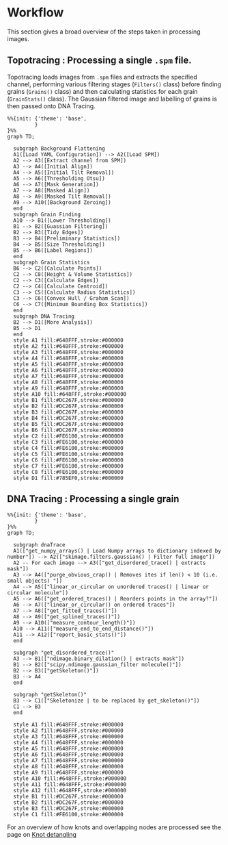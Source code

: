 # Workflow

This section gives a broad overview of the steps taken in processing images.


## Topotracing : Processing a single `.spm` file.

Topotracing loads images from `.spm` files and extracts the specified channel, performing various filtering stages
(`Filters()` class) before finding grains (`Grains()` class) and then calculating statistics for each grain
(`GrainStats()` class). The Gaussian filtered image and labelling of grains is then passed onto DNA Tracing.

```{mermaid}
%%{init: {'theme': 'base',
         }
}%%
graph TD;

  subgraph Background Flattening
  A1([Load YAML Configuration]) --> A2([Load SPM])
  A2 --> A3([Extract channel from SPM])
  A3 --> A4([Initial Align])
  A4 --> A5([Initial Tilt Removal])
  A5 --> A6([Thresholding Otsu])
  A6 --> A7([Mask Generation])
  A7 --> A8([Masked Align])
  A8 --> A9([Masked Tilt Removal])
  A9 --> A10([Background Zeroing])
  end
  subgraph Grain Finding
  A10 --> B1([Lower Thresholding])
  B1 --> B2([Guassian Filtering])
  B2 --> B3([Tidy Edges])
  B3 --> B4([Preliminary Statistics])
  B4 --> B5([Size Thresholding])
  B5 --> B6([Label Regions])
  end
  subgraph Grain Statistics
  B6 --> C2([Calculate Points])
  C2 --> C8([Height & Volume Statistics])
  C2 --> C3([Calculate Edges])
  C2 --> C4([Calculate Centroid])
  C3 --> C5([Calculate Radius Statistics])
  C3 --> C6([Convex Hull / Graham Scan])
  C6 --> C7([Minimum Bounding Box Statistics])
  end
  subgraph DNA Tracing
  B2 --> D1([More Analysis])
  B5 --> D1
  end
  style A1 fill:#648FFF,stroke:#000000
  style A2 fill:#648FFF,stroke:#000000
  style A3 fill:#648FFF,stroke:#000000
  style A4 fill:#648FFF,stroke:#000000
  style A5 fill:#648FFF,stroke:#000000
  style A6 fill:#648FFF,stroke:#000000
  style A7 fill:#648FFF,stroke:#000000
  style A8 fill:#648FFF,stroke:#000000
  style A9 fill:#648FFF,stroke:#000000
  style A10 fill:#648FFF,stroke:#000000
  style B1 fill:#DC267F,stroke:#000000
  style B2 fill:#DC267F,stroke:#000000
  style B3 fill:#DC267F,stroke:#000000
  style B4 fill:#DC267F,stroke:#000000
  style B5 fill:#DC267F,stroke:#000000
  style B6 fill:#DC267F,stroke:#000000
  style C2 fill:#FE6100,stroke:#000000
  style C3 fill:#FE6100,stroke:#000000
  style C4 fill:#FE6100,stroke:#000000
  style C5 fill:#FE6100,stroke:#000000
  style C6 fill:#FE6100,stroke:#000000
  style C7 fill:#FE6100,stroke:#000000
  style C8 fill:#FE6100,stroke:#000000
  style D1 fill:#785EF0,stroke:#000000
```

## DNA Tracing : Processing a single grain

```{mermaid}
%%{init: {'theme': 'base',
         }
}%%
graph TD;

  subgraph dnaTrace
  A1(["get_numpy_arrays() | Load Numpy arrays to dictionary indexed by number"]) --> A2(["skimage.filters.gaussian() | Filter full image"])
  A2 -- For each image --> A3(["get_disordered_trace() | extracts mask"])
  A3 --> A4(["purge_obvious_crap() | Removes ites if len() < 10 (i.e. small objects) "])
  A4 --> A5(["linear_or_circular on unordered traces() | linear or circular molecule"])
  A5 --> A6(["get_ordered_traces() | Reorders points in the array?"])
  A6 --> A7(["linear_or_circular() on ordered traces"])
  A7 --> A8(["get_fitted_traces()"])
  A8 --> A9(["get_splined_traces()"])
  A9 --> A10(["measure_contour_length()"])
  A10 --> A11(["measure_end_to_end_distance()"])
  A11 --> A12(["report_basic_stats()"])
  end

  subgraph "get_disordered_trace()"
  A3 --> B1(["ndimage.binary_dilation() | extracts mask"])
  B1 --> B2(["scipy.ndimage.gaussian_filter molecule()"])
  B2 --> B3(["getSkeleton()"])
  B3 --> A4
  end

  subgraph "getSkeleton()"
  B3 --> C1(["Skeletonize | to be replaced by get_skeleton()"])
  C1 --> B3
  end

  style A1 fill:#648FFF,stroke:#000000
  style A2 fill:#648FFF,stroke:#000000
  style A3 fill:#648FFF,stroke:#000000
  style A4 fill:#648FFF,stroke:#000000
  style A5 fill:#648FFF,stroke:#000000
  style A6 fill:#648FFF,stroke:#000000
  style A7 fill:#648FFF,stroke:#000000
  style A8 fill:#648FFF,stroke:#000000
  style A9 fill:#648FFF,stroke:#000000
  style A10 fill:#648FFF,stroke:#000000
  style A11 fill:#648FFF,stroke:#000000
  style A12 fill:#648FFF,stroke:#000000
  style B1 fill:#DC267F,stroke:#000000
  style B2 fill:#DC267F,stroke:#000000
  style B3 fill:#DC267F,stroke:#000000
  style C1 fill:#FE6100,stroke:#000000

```

For an overview of how knots and overlapping nodes are processed see the page on [Knot detangling](workflow_knot_detangling)
